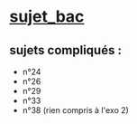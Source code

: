 # [sujet_bac](https://pixees.fr/informatiquelycee/term/ep/index.html)

## sujets compliqués :

- n°24
- n°26
- n°29
- n°33
- n°38 (rien compris à l'exo 2)
